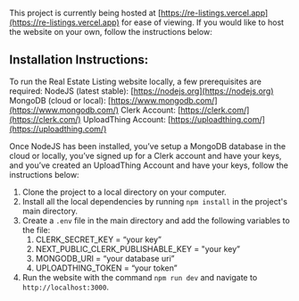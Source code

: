 This project is currently being hosted at [https://re-listings.vercel.app](https://re-listings.vercel.app) for ease of viewing. If you would like to host the website on your own, follow the instructions below:

## Installation Instructions:
To run the Real Estate Listing website locally, a few prerequisites are required:
NodeJS (latest stable): [https://nodejs.org](https://nodejs.org)
MongoDB (cloud or local): [https://www.mongodb.com/](https://www.mongodb.com/)
Clerk Account: [https://clerk.com/](https://clerk.com/)
UploadThing Account: [https://uploadthing.com/](https://uploadthing.com/)

Once NodeJS has been installed, you’ve setup a MongoDB database in the cloud or locally, you’ve signed up for a Clerk account and have your keys, and you’ve created an UploadThing Account and have your keys, follow the instructions below:
1. Clone the project to a local directory on your computer.
2. Install all the local dependencies by running `npm install` in the project's main directory.
3. Create a `.env` file in the main directory and add the following variables to the file:
   1. CLERK_SECRET_KEY = “your key”
   2. NEXT_PUBLIC_CLERK_PUBLISHABLE_KEY = "your key”
   3. MONGODB_URI = “your database uri”
   4. UPLOADTHING_TOKEN = “your token”
8. Run the website with the command `npm run dev` and navigate to `http://localhost:3000`.
